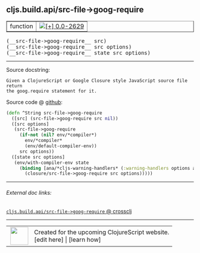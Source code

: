 ## cljs.build.api/src-file->goog-require



 <table border="1">
<tr>
<td>function</td>
<td><a href="https://github.com/cljsinfo/cljs-api-docs/tree/0.0-2629"><img valign="middle" alt="[+] 0.0-2629" title="Added in 0.0-2629" src="https://img.shields.io/badge/+-0.0--2629-lightgrey.svg"></a> </td>
</tr>
</table>


 <samp>
(__src-file->goog-require__ src)<br>
</samp>
 <samp>
(__src-file->goog-require__ src options)<br>
</samp>
 <samp>
(__src-file->goog-require__ state src options)<br>
</samp>

---





Source docstring:

```
Given a ClojureScript or Google Closure style JavaScript source file return
the goog.require statement for it.
```


Source code @ [github](https://github.com/clojure/clojurescript/blob/r1.7.28/src/main/clojure/cljs/build/api.clj#L109-L122):

```clj
(defn ^String src-file->goog-require
  ([src] (src-file->goog-require src nil))
  ([src options]
   (src-file->goog-require
     (if-not (nil? env/*compiler*)
       env/*compiler*
       (env/default-compiler-env))
     src options))
  ([state src options]
   (env/with-compiler-env state
     (binding [ana/*cljs-warning-handlers* (:warning-handlers options ana/*cljs-warning-handlers*)]
       (closure/src-file->goog-require src options)))))
```

<!--
Repo - tag - source tree - lines:

 <pre>
clojurescript @ r1.7.28
└── src
    └── main
        └── clojure
            └── cljs
                └── build
                    └── <ins>[api.clj:109-122](https://github.com/clojure/clojurescript/blob/r1.7.28/src/main/clojure/cljs/build/api.clj#L109-L122)</ins>
</pre>

-->

---



###### External doc links:

[`cljs.build.api/src-file->goog-require` @ crossclj](http://crossclj.info/fun/cljs.build.api/src-file-%3Egoog-require.html)<br>

---

 <table>
<tr><td>
<img valign="middle" align="right" width="48px" src="http://i.imgur.com/Hi20huC.png">
</td><td>
Created for the upcoming ClojureScript website.<br>
[edit here] | [learn how]
</td></tr></table>

[edit here]:https://github.com/cljsinfo/cljs-api-docs/blob/master/cljsdoc/cljs.build.api/src-file-GTgoog-require.cljsdoc
[learn how]:https://github.com/cljsinfo/cljs-api-docs/wiki/cljsdoc-files

<!--

This information was too distracting to show to readers, but I'll leave it
commented here since it is helpful to:

- pretty-print the data used to generate this document
- and show how to retrieve that data



The API data for this symbol:

```clj
{:return-type String,
 :ns "cljs.build.api",
 :name "src-file->goog-require",
 :signature ["[src]" "[src options]" "[state src options]"],
 :history [["+" "0.0-2629"]],
 :type "function",
 :full-name-encode "cljs.build.api/src-file-GTgoog-require",
 :source {:code "(defn ^String src-file->goog-require\n  ([src] (src-file->goog-require src nil))\n  ([src options]\n   (src-file->goog-require\n     (if-not (nil? env/*compiler*)\n       env/*compiler*\n       (env/default-compiler-env))\n     src options))\n  ([state src options]\n   (env/with-compiler-env state\n     (binding [ana/*cljs-warning-handlers* (:warning-handlers options ana/*cljs-warning-handlers*)]\n       (closure/src-file->goog-require src options)))))",
          :title "Source code",
          :repo "clojurescript",
          :tag "r1.7.28",
          :filename "src/main/clojure/cljs/build/api.clj",
          :lines [109 122]},
 :full-name "cljs.build.api/src-file->goog-require",
 :docstring "Given a ClojureScript or Google Closure style JavaScript source file return\nthe goog.require statement for it."}

```

Retrieve the API data for this symbol:

```clj
;; from Clojure REPL
(require '[clojure.edn :as edn])
(-> (slurp "https://raw.githubusercontent.com/cljsinfo/cljs-api-docs/catalog/cljs-api.edn")
    (edn/read-string)
    (get-in [:symbols "cljs.build.api/src-file->goog-require"]))
```

-->
